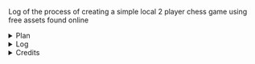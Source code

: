 Log of the process of creating a simple local 2 player chess game using free assets found online

<details>
  <summary> Plan </summary>

  ### 1 month long project split into progress weeks
  
  ##### Week 1 - 1.06 - 8.06
    1. Implement FEN notation for setting up board
    - "animate" placing of pieces using a step counter(1 piece per half second interval)
    2. Implement turns and figure out game overlord tracking? 
    3. Calculate and implement piece movement
    4. Implement special cases (en passant, castling, check blocking)
    5. Refactor and Postmortem time, what can be improved and how?

  ##### Week 2 - 09.06 - 16.06
    
  
</details>

<details>
  <summary> Log </summary>
  #### 31.05.23
    1. refactoring to remove unneeded files
    2. readme update with log and plan
    3. first draft of plan

</details>

<details>
  <summary> Credits </summary>
    - Raylib            - https://raylib.com/
    - Odin Language     - https://odin-lang.org/
    - Heroes Chess      - https://nulltale.itch.io/heroes-chess/

</details>